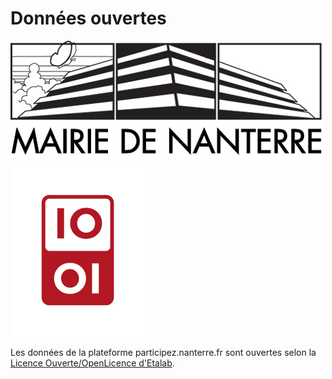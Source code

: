 # Données ouvertes

![logo mairie de nanterre](/img/logo_mairie_de_nanterre.jpg) ![logo mairie de nanterre](/img/14.png)

Les données de la plateforme participez.nanterre.fr sont ouvertes selon la [Licence Ouverte/OpenLicence d'Etalab](https://github.com/nanterre/opendata/blob/master/licence.md).
